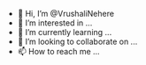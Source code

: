 - 👋 Hi, I’m @VrushaliNehere
- 👀 I’m interested in ...
- 🌱 I’m currently learning ...
- 💞️ I’m looking to collaborate on ...
- 📫 How to reach me ...

<!---
VrushaliNehere/VrushaliNehere is a ✨ special ✨ repository because its `README.md` (this file) appears on your GitHub profile.
You can click the Preview link to take a look at your changes.
--->
